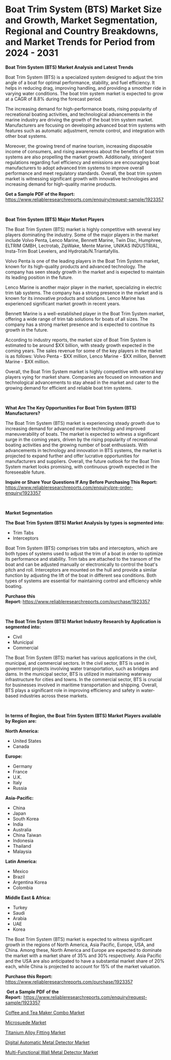 <p><h1>Boat Trim System (BTS) Market Size and Growth, Market Segmentation, Regional and Country Breakdowns, and Market Trends for Period from 2024 -  2031</h1></p><p><strong>Boat Trim System (BTS) Market Analysis and Latest Trends</strong></p>
<p><p>Boat Trim System (BTS) is a specialized system designed to adjust the trim angle of a boat for optimal performance, stability, and fuel efficiency. It helps in reducing drag, improving handling, and providing a smoother ride in varying water conditions. The boat trim system market is expected to grow at a CAGR of 8.8% during the forecast period.</p><p>The increasing demand for high-performance boats, rising popularity of recreational boating activities, and technological advancements in the marine industry are driving the growth of the boat trim system market. Manufacturers are focusing on developing advanced boat trim systems with features such as automatic adjustment, remote control, and integration with other boat systems.</p><p>Moreover, the growing trend of marine tourism, increasing disposable income of consumers, and rising awareness about the benefits of boat trim systems are also propelling the market growth. Additionally, stringent regulations regarding fuel efficiency and emissions are encouraging boat manufacturers to adopt advanced trim systems to improve overall performance and meet regulatory standards. Overall, the boat trim system market is witnessing significant growth with innovative technologies and increasing demand for high-quality marine products.</p></p>
<p><strong>Get a Sample PDF of the Report:&nbsp;</strong> <a href="https://www.reliableresearchreports.com/enquiry/request-sample/1923357">https://www.reliableresearchreports.com/enquiry/request-sample/1923357</a></p>
<p>&nbsp;</p>
<p><strong>Boat Trim System (BTS) Major Market Players</strong></p>
<p><p>The Boat Trim System (BTS) market is highly competitive with several key players dominating the industry. Some of the major players in the market include Volvo Penta, Lenco Marine, Bennett Marine, Twin Disc, Humphree, ELTRIM GMBH, Lectrotab, ZipWake, Mente Marine, UNIKAS INDUSTRIAL, Insta-Trim Boat Levelers, and Hydrotab/N.Triantafyllis.</p><p>Volvo Penta is one of the leading players in the Boat Trim System market, known for its high-quality products and advanced technology. The company has seen steady growth in the market and is expected to maintain its leading position in the future.</p><p>Lenco Marine is another major player in the market, specializing in electric trim tab systems. The company has a strong presence in the market and is known for its innovative products and solutions. Lenco Marine has experienced significant market growth in recent years.</p><p>Bennett Marine is a well-established player in the Boat Trim System market, offering a wide range of trim tab solutions for boats of all sizes. The company has a strong market presence and is expected to continue its growth in the future.</p><p>According to industry reports, the market size of Boat Trim System is estimated to be around $XX billion, with steady growth expected in the coming years. The sales revenue for some of the key players in the market is as follows: Volvo Penta - $XX million, Lenco Marine - $XX million, Bennett Marine - $XX million.</p><p>Overall, the Boat Trim System market is highly competitive with several key players vying for market share. Companies are focused on innovation and technological advancements to stay ahead in the market and cater to the growing demand for efficient and reliable boat trim systems.</p></p>
<p>&nbsp;</p>
<p><strong>What Are The Key Opportunities For Boat Trim System (BTS) Manufacturers?</strong></p>
<p><p>The Boat Trim System (BTS) market is experiencing steady growth due to increasing demand for advanced marine technology and improved maneuverability of boats. The market is expected to witness a significant surge in the coming years, driven by the rising popularity of recreational boating activities and the growing number of boat enthusiasts. With advancements in technology and innovation in BTS systems, the market is projected to expand further and offer lucrative opportunities for manufacturers and suppliers. Overall, the future outlook for the Boat Trim System market looks promising, with continuous growth expected in the foreseeable future.</p></p>
<p><strong>Inquire or Share Your Questions If Any Before Purchasing This Report:</strong> <a href="https://www.reliableresearchreports.com/enquiry/pre-order-enquiry/1923357">https://www.reliableresearchreports.com/enquiry/pre-order-enquiry/1923357</a></p>
<p>&nbsp;</p>
<p><strong>Market Segmentation</strong></p>
<p><strong>The Boat Trim System (BTS) Market Analysis by types is segmented into:</strong></p>
<p><ul><li>Trim Tabs</li><li>Interceptors</li></ul></p>
<p><p>Boat Trim System (BTS) comprises trim tabs and interceptors, which are both types of systems used to adjust the trim of a boat in order to optimize its performance and stability. Trim tabs are attached to the transom of the boat and can be adjusted manually or electronically to control the boat's pitch and roll. Interceptors are mounted on the hull and provide a similar function by adjusting the lift of the boat in different sea conditions. Both types of systems are essential for maintaining control and efficiency while boating.</p></p>
<p><strong>Purchase this Report:&nbsp;</strong><a href="https://www.reliableresearchreports.com/purchase/1923357">https://www.reliableresearchreports.com/purchase/1923357</a></p>
<p>&nbsp;</p>
<p><strong>The Boat Trim System (BTS) Market Industry Research by Application is segmented into:</strong></p>
<p><ul><li>Civil</li><li>Municipal</li><li>Commercial</li></ul></p>
<p><p>The Boat Trim System (BTS) market has various applications in the civil, municipal, and commercial sectors. In the civil sector, BTS is used in government projects involving water transportation, such as bridges and dams. In the municipal sector, BTS is utilized in maintaining waterway infrastructure for cities and towns. In the commercial sector, BTS is crucial for businesses involved in maritime transportation and shipping. Overall, BTS plays a significant role in improving efficiency and safety in water-based industries across these markets.</p></p>
<p>&nbsp;</p>
<p><strong>In terms of Region, the Boat Trim System (BTS) Market Players available by Region are:</strong></p>
<p>
    <p> <strong> North America: </strong>
        <ul>
            <li>United States</li>
            <li>Canada</li>
        </ul>
        </p> 
    <p> <strong> Europe: </strong>
        <ul>
            <li>Germany</li>
            <li>France</li>
            <li>U.K.</li>
            <li>Italy</li>
            <li>Russia</li>
        </ul>
        </p> 
    <p> <strong> Asia-Pacific: </strong>
        <ul>
            <li>China</li>
            <li>Japan</li>
            <li>South Korea</li>
            <li>India</li>
            <li>Australia</li>
            <li>China Taiwan</li>
            <li>Indonesia</li>
            <li>Thailand</li>
            <li>Malaysia</li>
        </ul>
        </p> 
    <p> <strong> Latin America: </strong>
        <ul>
            <li>Mexico</li>
            <li>Brazil</li>
            <li>Argentina Korea</li>
            <li>Colombia</li>
        </ul>
        </p> 
    <p> <strong> Middle East & Africa: </strong>
        <ul>
            <li>Turkey</li>
            <li>Saudi</li>
            <li>Arabia</li>
            <li>UAE</li>
            <li>Korea</li>
        </ul>
    </p>
    </p>
<p><p>The Boat Trim System (BTS) market is expected to witness significant growth in the regions of North America, Asia Pacific, Europe, USA, and China. Among these, North America and Europe are expected to dominate the market with a market share of 35% and 30% respectively. Asia Pacific and the USA are also anticipated to have a substantial market share of 20% each, while China is projected to account for 15% of the market valuation.</p></p>
<p><strong>Purchase this Report: </strong><a href="https://www.reliableresearchreports.com/purchase/1923357">https://www.reliableresearchreports.com/purchase/1923357</a></p>
<p>&nbsp;<strong>Get a Sample PDF of the Report:&nbsp;&nbsp;</strong><a href="https://www.reliableresearchreports.com/enquiry/request-sample/1923357">https://www.reliableresearchreports.com/enquiry/request-sample/1923357</a></p>
<p><strong></strong></p>
<p><p><a href="https://view.publitas.com/reportprime-1/coffee-and-tea-maker-combo-market-offer-valuable-insights-into-market-size-market-share-market-trends-and-projections-spanning-from-2024-to-2031/">Coffee and Tea Maker Combo Market</a></p><p><a href="https://view.publitas.com/reportprime-1/microsuede-market-offer-valuable-insights-into-market-size-market-share-market-trends-and-projections-spanning-from-2024-to-2031/">Microsuede Market</a></p><p><a href="https://zircon-bluebell-299.notion.site/Titanium-Alloy-Fitting-Market-Size-Furnishes-Valuable-Information-Encompassing-Market-Share-Market--3cbc822c267a4506bb6ac7bb1070b11b">Titanium Alloy Fitting Market</a></p><p><a href="https://scarlet-rocket-c63.notion.site/Digital-Automatic-Metal-Detector-Market-Dynamics-2024-2031-Also-about-Its-Market-Trends-Projection-594ce07eae6b450d985e19d9d73581fe">Digital Automatic Metal Detector Market</a></p><p><a href="https://fearless-okapi-6c8.notion.site/Multi-Functional-Wall-Metal-Detector-Market-Research-Report-Unlocks-Analysis-on-the-Market-Financial-f22808a514164c098822dfecb4371f44">Multi-Functional Wall Metal Detector Market</a></p></p>
